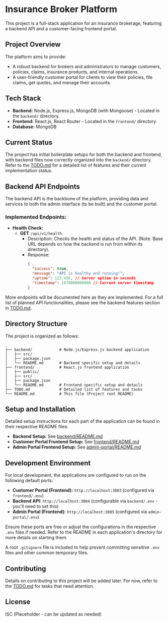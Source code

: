 # Insurance Broker Platform

This project is a full-stack application for an insurance brokerage, featuring a backend API and a customer-facing frontend portal.

## Project Overview

The platform aims to provide:
*   A robust backend for brokers and administrators to manage customers, policies, claims, insurance products, and internal operations.
*   A user-friendly customer portal for clients to view their policies, file claims, get quotes, and manage their accounts.

## Tech Stack

*   **Backend:** Node.js, Express.js, MongoDB (with Mongoose) - Located in the `backend/` directory.
*   **Frontend:** React.js, React Router - Located in the `frontend/` directory.
*   **Database:** MongoDB

## Current Status

The project has initial boilerplate setups for both the backend and frontend, with backend files now correctly organized into the `backend/` directory.
Refer to the [TODO.md](TODO.md) for a detailed list of features and their current implementation status.

## Backend API Endpoints

The backend API is the backbone of the platform, providing data and services to both the admin interface (to be built) and the customer portal.

### Implemented Endpoints:

*   **Health Check:**
    *   **GET** `/api/v1/health`
        *   Description: Checks the health and status of the API. (Note: Base URL depends on how the backend is run from within its directory).
        *   Response:
            ```json
            {
              "success": true,
              "message": "API is healthy and running!",
              "uptime": 123.456, // Server uptime in seconds
              "timestamp": 1670000000000 // Current server timestamp
            }
            ```

More endpoints will be documented here as they are implemented. For a full list of planned API functionalities, please see the backend features section in [TODO.md](TODO.md).

## Directory Structure

The project is organized as follows:
```
.
├── backend/            # Node.js/Express.js backend application
│   ├── src/
│   ├── package.json
│   └── README.md       # Backend specific setup and details
├── frontend/           # React.js frontend application
│   ├── public/
│   ├── src/
│   ├── package.json
│   └── README.md       # Frontend specific setup and details
├── TODO.md             # Detailed list of features and tasks
└── README.md           # This file (Project root README)
```

## Setup and Installation

Detailed setup instructions for each part of the application can be found in their respective README files:

*   **Backend Setup:** See [backend/README.md](backend/README.md)
*   **Customer Portal Frontend Setup:** See [frontend/README.md](frontend/README.md)
*   **Admin Portal Frontend Setup:** See [admin-portal/README.md](admin-portal/README.md)

## Development Environment

For local development, the applications are configured to run on the following default ports:

*   **Customer Portal (Frontend):** `http://localhost:3003` (configured via `frontend/.env`)
*   **Backend API:** `http://localhost:3004` (configurable via `backend/.env` - you'll need to set this)
*   **Admin Portal (Frontend):** `http://localhost:3005` (configured via `admin-portal/.env`)

Ensure these ports are free or adjust the configurations in the respective `.env` files if needed. Refer to the README in each application's directory for more details on starting them.

A root `.gitignore` file is included to help prevent committing sensitive `.env` files and other common temporary files.

## Contributing

Details on contributing to this project will be added later. For now, refer to the [TODO.md](TODO.md) for tasks that need attention.

## License

ISC (Placeholder - can be updated as needed)